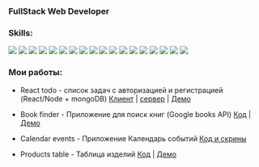 ### FullStack Web Developer
### Skills:
![](https://camo.githubusercontent.com/4eafda544a691712341fb16b79c0bcea8aa6a060683172a64209af4690103ec4/68747470733a2f2f696d672e736869656c64732e696f2f62616467652f2d48544d4c2d79656c6c6f773f7374796c653d666f722d7468652d6261646765266c6f676f3d48544d4c35266c6f676f436f6c6f723d6f72616e6765)
![](https://camo.githubusercontent.com/2fc416c6da1a60389de0c0a8b2800572733edbd60defea74fbaf05830ec2770f/68747470733a2f2f696d672e736869656c64732e696f2f62616467652f2d4353532d626c75653f7374796c653d666f722d7468652d6261646765266c6f676f3d48544d4c35266c6f676f436f6c6f723d7768697465)
![](https://camo.githubusercontent.com/04aef8b5ddb04c6737ebc30fbdcf9960f8f1694600c4a8acb82bee58a198dcde/68747470733a2f2f696d672e736869656c64732e696f2f62616467652f2d4a6176615363726970742d3039303930393f7374796c653d666f722d7468652d6261646765266c6f676f3d6a617661736372697074266c6f676f436f6c6f723d79656c6c6f77)
![](https://camo.githubusercontent.com/8bf7a89189dbdfce875e89589a569e5b2e2c0eb04f2cae7ae0414900b58b33fc/68747470733a2f2f696d672e736869656c64732e696f2f62616467652f2d52656163742d3039303930393f7374796c653d666f722d7468652d6261646765266c6f676f3d7265616374266c6f676f436f6c6f723d303046464646)
![](https://camo.githubusercontent.com/cfd19989d01d740cc257d0684478f0ce9047514e2113b7d348a43b251aea6046/68747470733a2f2f696d672e736869656c64732e696f2f62616467652f2d52656475782d3039303930393f7374796c653d666f722d7468652d6261646765266c6f676f3d7265647578266c6f676f436f6c6f723d384132424532)
![](https://camo.githubusercontent.com/b770b88f41b19c7340054c87c0306465cae0e63b22fd98500d0943923e96cb4a/68747470733a2f2f696d672e736869656c64732e696f2f62616467652f2d52656475785f5468756e6b2d3433303039383f7374796c653d666f722d7468652d6261646765266c6f676f3d5265647578266c6f676f436f6c6f723d7768697465)
![](https://camo.githubusercontent.com/9ffca7e2b8e8be50670190cd78a9f0ea15802987d52da6aab578cbb2b6422f0b/68747470733a2f2f696d672e736869656c64732e696f2f62616467652f2d5265616374526f757465722d3039303930393f7374796c653d666f722d7468652d6261646765266c6f676f3d5265616374526f75746572266c6f676f436f6c6f723d72656164)
![](https://camo.githubusercontent.com/7f4931495ba3a8b88b75935ec00486ccb40d30b8d613829df0bdf86eaf2d8abb/68747470733a2f2f696d672e736869656c64732e696f2f62616467652f2d4e6f64656a732d3433383533643f7374796c653d666f722d7468652d6261646765266c6f676f3d4e6f64652e6a73266c6f676f436f6c6f723d7768697465)
![](https://camo.githubusercontent.com/ba269327f510e5f7e79be3a71df34530f7a8b577c7321f264e4c4f19a8e25e05/68747470733a2f2f696d672e736869656c64732e696f2f62616467652f2d657870726573732d3039303930393f7374796c653d666f722d7468652d6261646765266c6f676f3d65787072657373266c6f676f436f6c6f723d677265656e)
![](https://camo.githubusercontent.com/8451af5313ddf817de199850297b6468e3d80559c4a83c62a2addea4875e588c/68747470733a2f2f696d672e736869656c64732e696f2f62616467652f2d4d6f6e676f44422d3039303930393f7374796c653d666f722d7468652d6261646765266c6f676f3d6d6f6e676f6462266c6f676f436f6c6f723d67726565)
![](https://camo.githubusercontent.com/647103f3ee3cefb15880c89d3dff96dd83995f573f81acbc044b6d8b7eb4682f/68747470733a2f2f696d672e736869656c64732e696f2f62616467652f2d6d6f6e676f6f73652d3039303930393f7374796c653d666f722d7468652d6261646765266c6f676f3d6d6f6e676f6f7365266c6f676f436f6c6f723d343743354642)
![](https://camo.githubusercontent.com/834a5f652778bef59bcb3cdb51a8506975b865b8dce7b1875d4793d72e5e9271/68747470733a2f2f696d672e736869656c64732e696f2f62616467652f2d4d7953716c2d3039303930393f7374796c653d666f722d7468652d6261646765266c6f676f3d6d7953716c266c6f676f436f6c6f723d303066666666)
![](https://camo.githubusercontent.com/324ecb8e3920e6c4826b60f2afd553c8a1b6ea87782030de0eaa65bb8c8b2919/68747470733a2f2f696d672e736869656c64732e696f2f62616467652f2d4769742d4630353033323f7374796c653d666f722d7468652d6261646765266c6f676f3d676974266c6f676f436f6c6f723d7768697465)
![](https://camo.githubusercontent.com/c777b6d659c7394afd4d87176a1b19822831c48a07350c85e2b66159106d4b0b/68747470733a2f2f696d672e736869656c64732e696f2f7374617469632f76313f7374796c653d666f722d7468652d6261646765266d6573736167653d47697448756226636f6c6f723d303030303030266c6f676f3d476974487562266c6f676f436f6c6f723d464646464646266c6162656c3d)
![](https://camo.githubusercontent.com/56e163ebf3bffcf0a76e2dc8fbc23f0063b1b7af9711b2f723a4272d8d814a80/68747470733a2f2f696d672e736869656c64732e696f2f62616467652f2d5765627061636b2d626c75653f7374796c653d666f722d7468652d6261646765)
![](https://camo.githubusercontent.com/9ceba9016d3009a2a32bb9d2a716ba93ee8496bdd9f4fb8c9c67dbf24ba21977/68747470733a2f2f696d672e736869656c64732e696f2f62616467652f2d4d6174657269616c55492d3039303930393f7374796c653d666f722d7468652d6261646765266c6f676f3d6d6174657269616c5549266c6f676f436f6c6f723d343743354642)
![](https://camo.githubusercontent.com/8cc0003cb468836e5412bef3a3a220bb9dd8cca833b340dd8f6600af7336257f/68747470733a2f2f696d672e736869656c64732e696f2f62616467652f2d7374796c65642d2d636f6d706f6e656e74732d677265656e3f7374796c653d666f722d7468652d6261646765)
![](https://camo.githubusercontent.com/709e211a1661cd63e675035bcba203faaa272d057887aee138e1c2d4f634c48b/68747470733a2f2f696d672e736869656c64732e696f2f62616467652f2d4669676d612d726762283234322c2037382c203330293f7374796c653d666f722d7468652d6261646765266c6f676f3d6669676d61266c6f676f436f6c6f723d7768697465)

### Мои работы:

* React todo - список задач с авторизацией и регистрацией (React/Node + mongoDB) [Клиент](https://github.com/irzakhanov/react-todo) | [сервер](https://github.com/irzakhanov/react-todo-server) | [Демо](https://irzakhanov.github.io/react-todo/)

* Book finder - Приложение для поиск книг (Google books API) [Код](https://github.com/irzakhanov/book-finder) | [Демо](https://irzakhanov.github.io/book-finder/)

* Calendar events - Приложение Календарь событий [Код и скрины](https://github.com/irzakhanov/calendar-events)

* Products table - Таблица изделий [Код](https://github.com/irzakhanov/products-table) | [Демо](https://irzakhanov.github.io/products-table)
